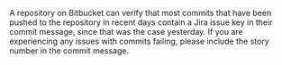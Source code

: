 A repository on Bitbucket can verify that most commits that have been pushed to the repository in recent days contain a Jira issue key in their commit message, since that was the case yesterday. If you are experiencing any issues with commits failing, please include the story number in the commit message.